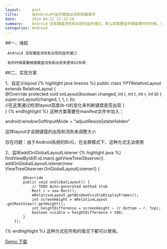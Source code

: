 ```yaml
---
layout:     post
title:      在Android中监听键盘出现和隐藏事件
date:       2014-04-12 12:32:18
summary:    Android 没有键盘消失和出现的监听接口，那么我需要监听键盘事件的时候，该如何做呢？
categories: Android
---
```


##一、缘起

     Android 没有键盘消失和出现的监听接口

     有的时候需要根据键盘消失和出现来更改UI布局

##二、实现方案

1、自定义layout
{% highlight java linenos %}
public class YPYRelativeLayout extends RelativeLayout {  
        @Override
        protected void onLayout(boolean changed, int l, int t, int r, int b) {  
               super.onLayout(changed, l, t, r, b);  
             //在这里通过检测layout高度(b-t)的变化来判断键盘是否出现
       }  
}
{% endhighlight %}
这种方案需要在manifest文件中加入：

android:windowSoftInputMode = “adjustResize|stateHidden”



这样layout才会随键盘的出现和消失来调整大小

存在问题：由于Android系统的BUG，在全屏模式下，这种方式无法使用

2、监听addOnGlobalLayoutListener
{% highlight java %}
findViewById(R.id.main).getViewTreeObserver(). addOnGlobalLayoutListener(new ViewTreeObserver.OnGlobalLayoutListener() {  

            @Override
            public void onGlobalLayout() {  
                // TODO Auto-generated method stub  
                Rect r = new Rect();  
                mRelativeLayout.getWindowVisibleDisplayFrame(r);  
                int screenHeight = mRelativeLayout .getRootView().getHeight();  
                int heightDifference = screenHeight – (r.bottom – r. top);  
                boolean visible = heightDifference > 100;  
            }  
        });  
{% endhighlight %}
这种方式在所有的情况下都可以使用。

[Demo 下载](http://pan.baidu.com/s/1kT7H8ZP)
